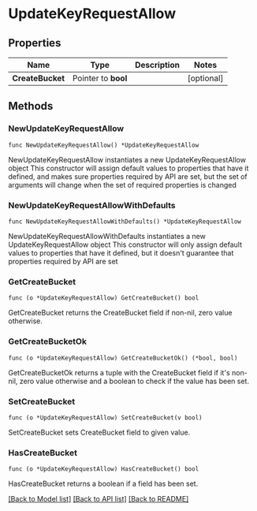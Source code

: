 # UpdateKeyRequestAllow

## Properties

Name | Type | Description | Notes
------------ | ------------- | ------------- | -------------
**CreateBucket** | Pointer to **bool** |  | [optional] 

## Methods

### NewUpdateKeyRequestAllow

`func NewUpdateKeyRequestAllow() *UpdateKeyRequestAllow`

NewUpdateKeyRequestAllow instantiates a new UpdateKeyRequestAllow object
This constructor will assign default values to properties that have it defined,
and makes sure properties required by API are set, but the set of arguments
will change when the set of required properties is changed

### NewUpdateKeyRequestAllowWithDefaults

`func NewUpdateKeyRequestAllowWithDefaults() *UpdateKeyRequestAllow`

NewUpdateKeyRequestAllowWithDefaults instantiates a new UpdateKeyRequestAllow object
This constructor will only assign default values to properties that have it defined,
but it doesn't guarantee that properties required by API are set

### GetCreateBucket

`func (o *UpdateKeyRequestAllow) GetCreateBucket() bool`

GetCreateBucket returns the CreateBucket field if non-nil, zero value otherwise.

### GetCreateBucketOk

`func (o *UpdateKeyRequestAllow) GetCreateBucketOk() (*bool, bool)`

GetCreateBucketOk returns a tuple with the CreateBucket field if it's non-nil, zero value otherwise
and a boolean to check if the value has been set.

### SetCreateBucket

`func (o *UpdateKeyRequestAllow) SetCreateBucket(v bool)`

SetCreateBucket sets CreateBucket field to given value.

### HasCreateBucket

`func (o *UpdateKeyRequestAllow) HasCreateBucket() bool`

HasCreateBucket returns a boolean if a field has been set.


[[Back to Model list]](../README.md#documentation-for-models) [[Back to API list]](../README.md#documentation-for-api-endpoints) [[Back to README]](../README.md)


